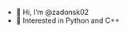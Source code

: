 - 👋 Hi, I’m @zadonsk02
- 👀 Interested in Python and C++
<!--- 💞️ I’m looking to collaborate?
- 📫 How to reach me?
--->
<!---
zadonsk02/zadonsk02 is a ✨ special ✨ repository because its `README.md` (this file) appears on your GitHub profile.
You can click the Preview link to take a look at your changes.
--->
